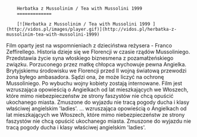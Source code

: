 
        Herbatka z Mussolinim / Tea with Mussolini 1999 
        =============
        
        [![Herbatka z Mussolinim / Tea with Mussolini 1999 ](http://vidos.pl/images/player.gif)](http://vidos.pl/herbatka-z-mussolinim-tea-with-mussolini-1999)
        
        
 Film oparty jest na wspomnieniach z dzieciństwa reżysera - Franco Zeffirellego. Historia dzieje się we Florencji w czasie rządów Mussoliniego. Przedstawia życie syna włoskiego biznesmena z pozamałżeńskiego związku. Porzuconego przez matkę chłopca wychowuje pewna Angielka. Brytyjskiemu środowisku we Florencji przed II wojną światową przewodzi żona byłego ambasadora. Sądzi ona, że może liczyć na ochronę Mussoliniego. Po wybuchu wojny kobiety zostają internowane. Film jest wzruszająca opowieścią o Angielkach od lat mieszkających we Włoszech, które mimo niebezpieczeństw ze strony faszystów nie chcą opuścić ukochanego miasta. Zmuszone do wyjazdu nie tracą pogody ducha i klasy właściwej angielskim 'ladies'.   ... wzruszająca opowieścią o Angielkach od lat mieszkających we Włoszech, które mimo niebezpieczeństw ze strony faszystów nie chcą opuścić ukochanego miasta. Zmuszone do wyjazdu nie tracą pogody ducha i klasy właściwej angielskim 'ladies'.
    